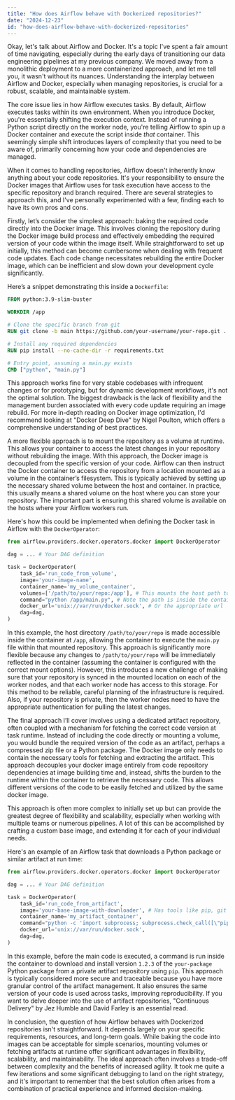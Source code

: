 ```yaml
---
title: "How does Airflow behave with Dockerized repositories?"
date: "2024-12-23"
id: "how-does-airflow-behave-with-dockerized-repositories"
---
```


Okay, let's talk about Airflow and Docker. It's a topic I've spent a fair amount of time navigating, especially during the early days of transitioning our data engineering pipelines at my previous company. We moved away from a monolithic deployment to a more containerized approach, and let me tell you, it wasn't without its nuances. Understanding the interplay between Airflow and Docker, especially when managing repositories, is crucial for a robust, scalable, and maintainable system.

The core issue lies in how Airflow executes tasks. By default, Airflow executes tasks within its own environment. When you introduce Docker, you're essentially shifting the execution context. Instead of running a Python script directly on the worker node, you're telling Airflow to spin up a Docker container and execute the script inside *that* container. This seemingly simple shift introduces layers of complexity that you need to be aware of, primarily concerning how your code and dependencies are managed.

When it comes to handling repositories, Airflow doesn't inherently know anything about your code repositories. It's your responsibility to ensure the Docker images that Airflow uses for task execution have access to the specific repository and branch required. There are several strategies to approach this, and I've personally experimented with a few, finding each to have its own pros and cons.

Firstly, let’s consider the simplest approach: baking the required code directly into the Docker image. This involves cloning the repository during the Docker image build process and effectively embedding the required version of your code within the image itself. While straightforward to set up initially, this method can become cumbersome when dealing with frequent code updates. Each code change necessitates rebuilding the entire Docker image, which can be inefficient and slow down your development cycle significantly.

Here’s a snippet demonstrating this inside a `Dockerfile`:

```dockerfile
FROM python:3.9-slim-buster

WORKDIR /app

# Clone the specific branch from git
RUN git clone -b main https://github.com/your-username/your-repo.git .

# Install any required dependencies
RUN pip install --no-cache-dir -r requirements.txt

# Entry point, assuming a main.py exists
CMD ["python", "main.py"]
```

This approach works fine for very stable codebases with infrequent changes or for prototyping, but for dynamic development workflows, it's not the optimal solution. The biggest drawback is the lack of flexibility and the management burden associated with every code update requiring an image rebuild. For more in-depth reading on Docker image optimization, I'd recommend looking at "Docker Deep Dive" by Nigel Poulton, which offers a comprehensive understanding of best practices.

A more flexible approach is to mount the repository as a volume at runtime. This allows your container to access the latest changes in your repository without rebuilding the image. With this approach, the Docker image is decoupled from the specific version of your code. Airflow can then instruct the Docker container to access the repository from a location mounted as a volume in the container’s filesystem. This is typically achieved by setting up the necessary shared volume between the host and container. In practice, this usually means a shared volume on the host where you can store your repository. The important part is ensuring this shared volume is available on the hosts where your Airflow workers run.

Here's how this could be implemented when defining the Docker task in Airflow with the `DockerOperator`:

```python
from airflow.providers.docker.operators.docker import DockerOperator

dag = ... # Your DAG definition

task = DockerOperator(
    task_id='run_code_from_volume',
    image='your-image-name',
    container_name='my_volume_container',
    volumes=['/path/to/your/repo:/app'], # This mounts the host path to the /app in the container
    command="python /app/main.py", # Note the path is inside the container
    docker_url='unix://var/run/docker.sock', # Or the appropriate url
    dag=dag,
)
```
In this example, the host directory `/path/to/your/repo` is made accessible inside the container at `/app`, allowing the container to execute the `main.py` file within that mounted repository. This approach is significantly more flexible because any changes to `/path/to/your/repo` will be immediately reflected in the container (assuming the container is configured with the correct mount options). However, this introduces a new challenge of making sure that your repository is synced in the mounted location on each of the worker nodes, and that each worker node has access to this storage. For this method to be reliable, careful planning of the infrastructure is required. Also, if your repository is private, then the worker nodes need to have the appropriate authentication for pulling the latest changes.

The final approach I’ll cover involves using a dedicated artifact repository, often coupled with a mechanism for fetching the correct code version at task runtime. Instead of including the code directly or mounting a volume, you would bundle the required version of the code as an artifact, perhaps a compressed zip file or a Python package. The Docker image only needs to contain the necessary tools for fetching and extracting the artifact. This approach decouples your docker image entirely from code repository dependencies at image building time and, instead, shifts the burden to the runtime within the container to retrieve the necessary code. This allows different versions of the code to be easily fetched and utilized by the same docker image.

This approach is often more complex to initially set up but can provide the greatest degree of flexibility and scalability, especially when working with multiple teams or numerous pipelines. A lot of this can be accomplished by crafting a custom base image, and extending it for each of your individual needs.

Here's an example of an Airflow task that downloads a Python package or similar artifact at run time:

```python
from airflow.providers.docker.operators.docker import DockerOperator

dag = ... # Your DAG definition

task = DockerOperator(
    task_id='run_code_from_artifact',
    image='your-base-image-with-downloader', # Has tools like pip, git or wget
    container_name='my_artifact_container',
    command="python -c 'import subprocess; subprocess.check_call([\"pip\", \"install\", \"-i\", \"https://your-artifact-repo/simple\", \"your-package==1.2.3\"])' && python -m your_package.main",
    docker_url='unix://var/run/docker.sock',
    dag=dag,
)

```

In this example, before the main code is executed, a command is run inside the container to download and install version `1.2.3` of the `your-package` Python package from a private artifact repository using `pip`. This approach is typically considered more secure and traceable because you have more granular control of the artifact management. It also ensures the same version of your code is used across tasks, improving reproducibility. If you want to delve deeper into the use of artifact repositories, "Continuous Delivery" by Jez Humble and David Farley is an essential read.

In conclusion, the question of how Airflow behaves with Dockerized repositories isn't straightforward. It depends largely on your specific requirements, resources, and long-term goals. While baking the code into images can be acceptable for simple scenarios, mounting volumes or fetching artifacts at runtime offer significant advantages in flexibility, scalability, and maintainability. The ideal approach often involves a trade-off between complexity and the benefits of increased agility. It took me quite a few iterations and some significant debugging to land on the right strategy, and it's important to remember that the best solution often arises from a combination of practical experience and informed decision-making.
